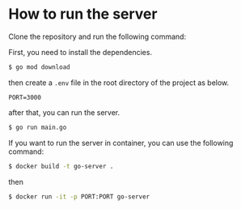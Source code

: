 # How to run the server
Clone the repository and run the following command:

First, you need to install the dependencies.

```bash
$ go mod download
```
then create a `.env` file in the root directory of the project as below.
    
```
PORT=3000
```
after that, you can run the server.
    
```bash
$ go run main.go
```

If you want to run the server in container, you can use the following command:
    
```bash
$ docker build -t go-server .
```
then
```bash
$ docker run -it -p PORT:PORT go-server
```
